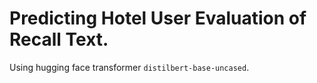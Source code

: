 # Predicting Hotel User Evaluation of Recall Text.

Using hugging face transformer `distilbert-base-uncased`.
